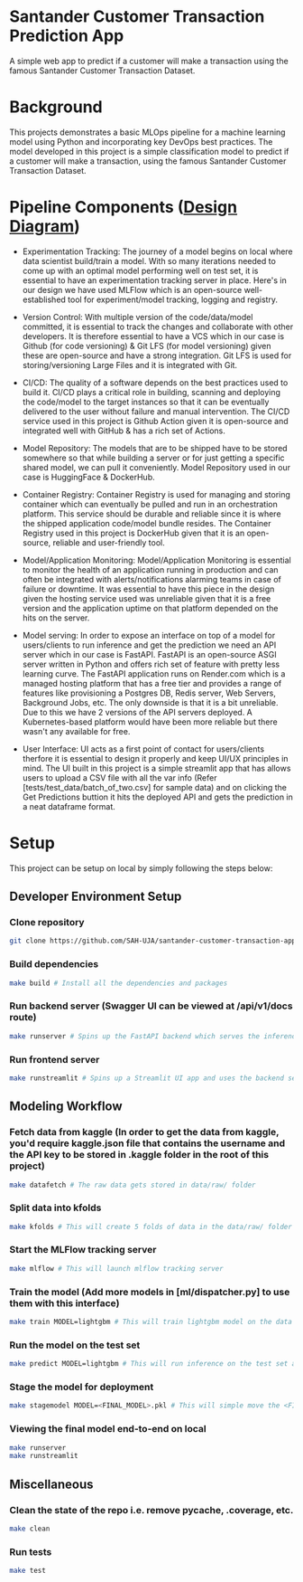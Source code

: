 # Santander Customer Transaction Prediction App
A simple web app to predict if a customer will make a transaction using the famous Santander Customer Transaction Dataset.

# Background
This projects demonstrates a basic MLOps pipeline for a machine learning model using Python and incorporating key DevOps best practices. The model developed in this project is a simple classification model to predict if a customer will make a transaction, using the famous Santander Customer Transaction Dataset.

# Pipeline Components ([Design Diagram](docs/design.jpeg))

* Experimentation Tracking: The journey of a model begins on local where data scientist build/train a model. With so many iterations needed to come up with an optimal model performing well on test set, it is essential to have an experimentation tracking server in place. Here's in our design we have used MLFlow which is an open-source well-established tool for experiment/model tracking, logging and registry.

* Version Control: With multiple version of the code/data/model committed, it is essential to track the changes and collaborate with other developers. It is therefore essential to have a VCS which in our case is Github (for code versioning) & Git LFS (for model versioning) given these are open-source and have a strong integration. Git LFS is used for storing/versioning Large Files and it is integrated with Git.

* CI/CD: The quality of a software depends on the best practices used to build it. CI/CD plays a critical role in building, scanning and deploying the code/model to the target instances so that it can be eventually delivered to the user without failure and manual intervention. The CI/CD service used in this project is Github Action given it is open-source and integrated well with GitHub & has a rich set of Actions.

* Model Repository: The models that are to be shipped have to be stored somewhere so that while building a server or for just getting a specific shared model, we can pull it conveniently. Model Repository used in our case is HuggingFace & DockerHub.

* Container Registry: Container Registry is used for managing and storing container which can eventually be pulled and run in an orchestration platform. This service should be durable and reliable since it is where the shipped application code/model bundle resides. The Container Registry used in this project is DockerHub given that it is an open-source, reliable and user-friendly tool.

* Model/Application Monitoring: Model/Application Monitoring is essential to monitor the health of an application running in production and can often be integrated with alerts/notifications alarming teams in case of failure or downtime. It was essential to have this piece in the design given the hosting service used was unreliable given that it is a free version and the application uptime on that platform depended on the hits on the server.

* Model serving: In order to expose an interface on top of a model for users/clients to run inference and get the prediction we need an API server which in our case is FastAPI. FastAPI is an open-source ASGI server written in Python and offers rich set of feature with pretty less learning curve. The FastAPI application runs on Render.com which is a managed hosting platform that has a free tier and provides a range of features like provisioning a Postgres DB, Redis server, Web Servers, Background Jobs, etc. The only downside is that it is a bit unreliable. Due to this we have 2 versions of the API servers deployed. A Kubernetes-based platform would have been more reliable but there wasn't any available for free.

* User Interface: UI acts as a first point of contact for users/clients therfore it is essential to design it properly and keep UI/UX principles in mind. The UI built in this project is a simple streamlit app that has allows users to upload a CSV file with all the var info (Refer [tests/test_data/batch_of_two.csv] for sample data) and on clicking the Get Predictions buttion it hits the deployed API and gets the prediction in a neat dataframe format.


# Setup

This project can be setup on local by simply following the steps below:

## Developer Environment Setup 

### Clone repository
```bash
git clone https://github.com/SAH-UJA/santander-customer-transaction-app.git # Clone the repository
```

### Build dependencies
```bash
make build # Install all the dependencies and packages
```

### Run backend server (Swagger UI can be viewed at /api/v1/docs route)
```bash
make runserver # Spins up the FastAPI backend which serves the inference API
```

### Run frontend server
```bash
make runstreamlit # Spins up a Streamlit UI app and uses the backend server running locally
```

## Modeling Workflow

### Fetch data from kaggle (In order to get the data from kaggle, you'd require kaggle.json file that contains the username and the API key to be stored in .kaggle folder in the root of this project)
```bash
make datafetch # The raw data gets stored in data/raw/ folder
```

### Split data into kfolds
```bash
make kfolds # This will create 5 folds of data in the data/raw/ folder
```

### Start the MLFlow tracking server
```bash
make mlflow # This will launch mlflow tracking server
```

### Train the model (Add more models in [ml/dispatcher.py] to use them with this interface)
```bash
make train MODEL=lightgbm # This will train lightgbm model on the data folds. Other model available is "randomforest"
```

### Run the model on the test set
```bash
make predict MODEL=lightgbm # This will run inference on the test set and generate the output as a submission.csv in models/ folder
```

### Stage the model for deployment
```bash
make stagemodel MODEL=<FINAL_MODEL>.pkl # This will simple move the <FINAL_MODEL>.pkl file in the models/staged folder
```

### Viewing the final model end-to-end on local
```bash
make runserver
make runstreamlit
```

## Miscellaneous

### Clean the state of the repo i.e. remove __pycache__, .coverage, etc.
```bash
make clean
```

### Run tests 
```bash
make test
```


